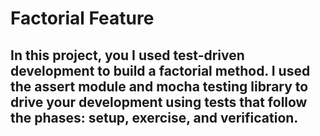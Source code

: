 # Factorial Feature

## In this project, you I used test-driven development to build a factorial method. I used the assert module and mocha testing library to drive your development using tests that follow the phases: setup, exercise, and verification.
